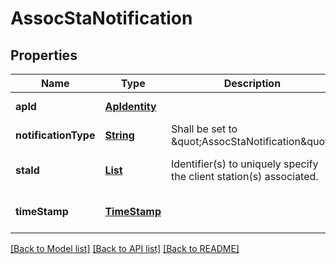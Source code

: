 # AssocStaNotification
## Properties

Name | Type | Description | Notes
------------ | ------------- | ------------- | -------------
**apId** | [**ApIdentity**](ApIdentity.md) |  | [default to null]
**notificationType** | [**String**](string.md) | Shall be set to \&quot;AssocStaNotification\&quot;. | [default to null]
**staId** | [**List**](StaIdentity.md) | Identifier(s) to uniquely specify the client station(s) associated. | [optional] [default to null]
**timeStamp** | [**TimeStamp**](TimeStamp.md) |  | [optional] [default to null]

[[Back to Model list]](../README.md#documentation-for-models) [[Back to API list]](../README.md#documentation-for-api-endpoints) [[Back to README]](../README.md)

